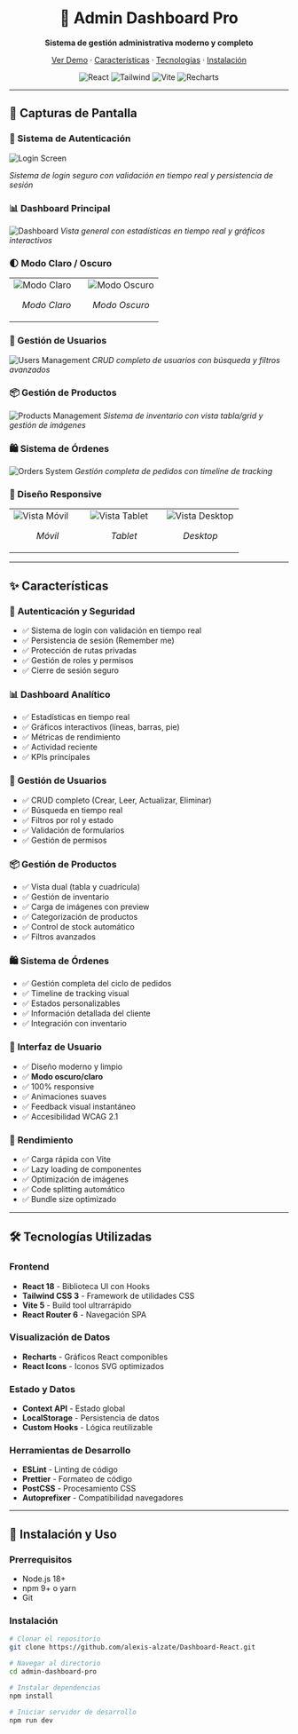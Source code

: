 <div align="center">
  
  # 🚀 Admin Dashboard Pro
  
  <p align="center">
    <strong>Sistema de gestión administrativa moderno y completo</strong>
  </p>
  
  <p align="center">
    <a href="#demo">Ver Demo</a>
    ·
    <a href="#características">Características</a>
    ·
    <a href="#tecnologías">Tecnologías</a>
    ·
    <a href="#instalación">Instalación</a>
  </p>
  
  <p align="center">
    <img src="https://img.shields.io/badge/React-18.2.0-61DAFB?style=for-the-badge&logo=react&logoColor=white" alt="React" />
    <img src="https://img.shields.io/badge/Tailwind_CSS-3.4.0-38B2AC?style=for-the-badge&logo=tailwind-css&logoColor=white" alt="Tailwind" />
    <img src="https://img.shields.io/badge/Vite-5.0.0-646CFF?style=for-the-badge&logo=vite&logoColor=white" alt="Vite" />
    <img src="https://img.shields.io/badge/Recharts-2.10.0-FF6384?style=for-the-badge" alt="Recharts" />
  </p>
</div>

---

## 📸 Capturas de Pantalla

### 🔐 Sistema de Autenticación
![Login Screen](./assets/screenshots/login.gif)

*Sistema de login seguro con validación en tiempo real y persistencia de sesión*

### 📊 Dashboard Principal
![Dashboard](./assets/screenshots/Dashboardpc.gif)
*Vista general con estadísticas en tiempo real y gráficos interactivos*

### 🌓 Modo Claro / Oscuro
<table>
  <tr>
    <td width="50%">
      <img src="ruta/a/tu/imagen-light-mode.png" alt="Modo Claro" />
      <p align="center"><em>Modo Claro</em></p>
    </td>
    <td width="50%">
      <img src="ruta/a/tu/imagen-dark-mode.png" alt="Modo Oscuro" />
      <p align="center"><em>Modo Oscuro</em></p>
    </td>
  </tr>
</table>

### 👥 Gestión de Usuarios
![Users Management](./assets/screenshots/gestionusuarioc.png)
*CRUD completo de usuarios con búsqueda y filtros avanzados*

### 📦 Gestión de Productos
![Products Management](./assets/screenshots/)
*Sistema de inventario con vista tabla/grid y gestión de imágenes*

### 🛍️ Sistema de Órdenes
![Orders System](../dashboard-admin/assets/screenshots/Ordenes.png)
*Gestión completa de pedidos con timeline de tracking*

### 📱 Diseño Responsive
<table>
  <tr>
    <td width="33%">
      <img src="ruta/a/tu/imagen-mobile.png" alt="Vista Móvil" />
      <p align="center"><em>Móvil</em></p>
    </td>
    <td width="33%">
      <img src="ruta/a/tu/imagen-tablet.png" alt="Vista Tablet" />
      <p align="center"><em>Tablet</em></p>
    </td>
    <td width="33%">
      <img src="ruta/a/tu/imagen-desktop.png" alt="Vista Desktop" />
      <p align="center"><em>Desktop</em></p>
    </td>
  </tr>
</table>

---

## ✨ Características

### 🔐 **Autenticación y Seguridad**
- ✅ Sistema de login con validación en tiempo real
- ✅ Persistencia de sesión (Remember me)
- ✅ Protección de rutas privadas
- ✅ Gestión de roles y permisos
- ✅ Cierre de sesión seguro

### 📊 **Dashboard Analítico**
- ✅ Estadísticas en tiempo real
- ✅ Gráficos interactivos (líneas, barras, pie)
- ✅ Métricas de rendimiento
- ✅ Actividad reciente
- ✅ KPIs principales

### 👥 **Gestión de Usuarios**
- ✅ CRUD completo (Crear, Leer, Actualizar, Eliminar)
- ✅ Búsqueda en tiempo real
- ✅ Filtros por rol y estado
- ✅ Validación de formularios
- ✅ Gestión de permisos

### 📦 **Gestión de Productos**
- ✅ Vista dual (tabla y cuadrícula)
- ✅ Gestión de inventario
- ✅ Carga de imágenes con preview
- ✅ Categorización de productos
- ✅ Control de stock automático
- ✅ Filtros avanzados

### 🛍️ **Sistema de Órdenes**
- ✅ Gestión completa del ciclo de pedidos
- ✅ Timeline de tracking visual
- ✅ Estados personalizables
- ✅ Información detallada del cliente
- ✅ Integración con inventario

### 🎨 **Interfaz de Usuario**
- ✅ Diseño moderno y limpio
- ✅ **Modo oscuro/claro**
- ✅ 100% responsive
- ✅ Animaciones suaves
- ✅ Feedback visual instantáneo
- ✅ Accesibilidad WCAG 2.1

### 🚀 **Rendimiento**
- ✅ Carga rápida con Vite
- ✅ Lazy loading de componentes
- ✅ Optimización de imágenes
- ✅ Code splitting automático
- ✅ Bundle size optimizado

---

## 🛠️ Tecnologías Utilizadas

### **Frontend**
- **React 18** - Biblioteca UI con Hooks
- **Tailwind CSS 3** - Framework de utilidades CSS
- **Vite 5** - Build tool ultrarrápido
- **React Router 6** - Navegación SPA

### **Visualización de Datos**
- **Recharts** - Gráficos React componibles
- **React Icons** - Iconos SVG optimizados

### **Estado y Datos**
- **Context API** - Estado global
- **LocalStorage** - Persistencia de datos
- **Custom Hooks** - Lógica reutilizable

### **Herramientas de Desarrollo**
- **ESLint** - Linting de código
- **Prettier** - Formateo de código
- **PostCSS** - Procesamiento CSS
- **Autoprefixer** - Compatibilidad navegadores

---

## 🚀 Instalación y Uso

### **Prerrequisitos**
- Node.js 18+ 
- npm 9+ o yarn
- Git

### **Instalación**

```bash
# Clonar el repositorio
git clone https://github.com/alexis-alzate/Dashboard-React.git

# Navegar al directorio
cd admin-dashboard-pro

# Instalar dependencias
npm install

# Iniciar servidor de desarrollo
npm run dev